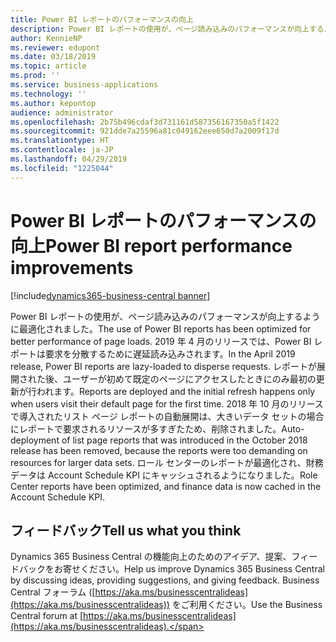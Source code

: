 ```yaml
---
title: Power BI レポートのパフォーマンスの向上
description: Power BI レポートの使用が、ページ読み込みのパフォーマンスが向上するように最適化されました。
author: KennieNP
ms.reviewer: edupont
ms.date: 03/18/2019
ms.topic: article
ms.prod: ''
ms.service: business-applications
ms.technology: ''
ms.author: kepontop
audience: administrator
ms.openlocfilehash: 2b75b496cdaf3d731161d587356167350a5f1422
ms.sourcegitcommit: 921dde7a25596a81c049162eee650d7a2009f17d
ms.translationtype: HT
ms.contentlocale: ja-JP
ms.lasthandoff: 04/29/2019
ms.locfileid: "1225044"
---
```

# <a name="power-bi-report-performance-improvements"></a><span data-ttu-id="54a77-103">Power BI レポートのパフォーマンスの向上</span><span class="sxs-lookup"><span data-stu-id="54a77-103">Power BI report performance improvements</span></span>

[!include[dynamics365-business-central banner](../includes/dynamics365-business-central.md)]

<span data-ttu-id="54a77-104">Power BI レポートの使用が、ページ読み込みのパフォーマンスが向上するように最適化されました。</span><span class="sxs-lookup"><span data-stu-id="54a77-104">The use of Power BI reports has been optimized for better performance of page loads.</span></span> <span data-ttu-id="54a77-105">2019 年 4 月のリリースでは、Power BI レポートは要求を分散するために遅延読み込みされます。</span><span class="sxs-lookup"><span data-stu-id="54a77-105">In the April 2019 release, Power BI reports are lazy-loaded to disperse requests.</span></span> <span data-ttu-id="54a77-106">レポートが展開された後、ユーザーが初めて既定のページにアクセスしたときにのみ最初の更新が行われます。</span><span class="sxs-lookup"><span data-stu-id="54a77-106">Reports are deployed and the initial refresh happens only when users visit their default page for the first time.</span></span> <span data-ttu-id="54a77-107">2018 年 10 月のリリースで導入されたリスト ページ レポートの自動展開は、大きいデータ セットの場合にレポートで要求されるリソースが多すぎたため、削除されました。</span><span class="sxs-lookup"><span data-stu-id="54a77-107">Auto-deployment of list page reports that was introduced in the October 2018 release has been removed, because the reports were too demanding on resources for larger data sets.</span></span> <span data-ttu-id="54a77-108">ロール センターのレポートが最適化され、財務データは Account Schedule KPI にキャッシュされるようになりました。</span><span class="sxs-lookup"><span data-stu-id="54a77-108">Role Center reports have been optimized, and finance data is now cached in the  Account Schedule KPI.</span></span>

## <a name="tell-us-what-you-think"></a><span data-ttu-id="54a77-109">フィードバック</span><span class="sxs-lookup"><span data-stu-id="54a77-109">Tell us what you think</span></span>
<span data-ttu-id="54a77-110">Dynamics 365 Business Central の機能向上のためのアイデア、提案、フィードバックをお寄せください。</span><span class="sxs-lookup"><span data-stu-id="54a77-110">Help us improve Dynamics 365 Business Central by discussing ideas, providing suggestions, and giving feedback.</span></span> <span data-ttu-id="54a77-111">Business Central フォーラム ([https://aka.ms/businesscentralideas](https://aka.ms/businesscentralideas)) をご利用ください。</span><span class="sxs-lookup"><span data-stu-id="54a77-111">Use the Business Central forum at [https://aka.ms/businesscentralideas](https://aka.ms/businesscentralideas).</span></span>
